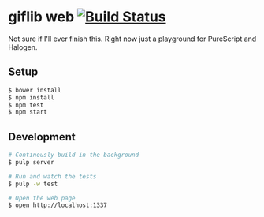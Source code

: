 # giflib web [![Build Status](https://travis-ci.org/passy/giflib-web.svg?branch=master)](https://travis-ci.org/passy/giflib-web)

Not sure if I'll ever finish this. Right now just a playground for
PureScript and Halogen.

## Setup

```bash
$ bower install
$ npm install
$ npm test
$ npm start
```

## Development

```bash
# Continously build in the background
$ pulp server

# Run and watch the tests
$ pulp -w test

# Open the web page
$ open http://localhost:1337
```
